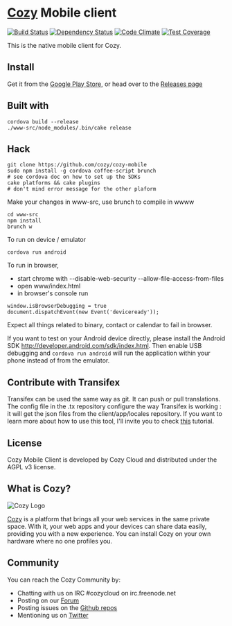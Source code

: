 # [Cozy](http://cozy.io) Mobile client

[![Build Status](https://travis-ci.org/cozy/cozy-mobile.svg)](https://travis-ci.org/cozy/cozy-mobile)
[![Dependency Status](https://www.versioneye.com/user/projects/565486a3ff016c003300183a/badge.svg)](https://www.versioneye.com/user/projects/565486a3ff016c003300183a)
[![Code Climate](https://codeclimate.com/github/cozy/cozy-mobile/badges/gpa.svg)](https://codeclimate.com/github/cozy/cozy-mobile)
[![Test Coverage](https://codeclimate.com/github/cozy/cozy-mobile/badges/coverage.svg)](https://codeclimate.com/github/cozy/cozy-mobile/coverage)

This is the native mobile client for Cozy.

## Install

Get it from the [Google Play Store](https://play.google.com/store/apps/details?id=io.cozy.files_client),
or head over to the [Releases page](https://github.com/cozy/cozy-mobile/releases)

## Built with

    cordova build --release
    ./www-src/node_modules/.bin/cake release

## Hack

    git clone https://github.com/cozy/cozy-mobile
    sudo npm install -g cordova coffee-script brunch
    # see cordova doc on how to set up the SDKs
    cake platforms && cake plugins
    # don't mind error message for the other plaform


Make your changes in www-src, use brunch to compile in wwww

    cd www-src
    npm install
    brunch w

To run on device / emulator

    cordova run android

To run in browser,
- start chrome with --disable-web-security --allow-file-access-from-files
- open www/index.html
- in browser's console run
```
window.isBrowserDebugging = true
document.dispatchEvent(new Event('deviceready'));
```

Expect all things related to binary, contact or calendar to fail in browser.

If you want to test on your Android device directly, please install the Android SDK http://developer.android.com/sdk/index.html. Then enable USB debugging and `cordova run android` will run the application within your phone instead of from the emulator.

## Contribute with Transifex

Transifex can be used the same way as git. It can push or pull translations. The config file in the .tx repository configure the way Transifex is working : it will get the json files from the client/app/locales repository.
If you want to learn more about how to use this tool, I'll invite you to check [this](http://docs.transifex.com/introduction/) tutorial.

## License

Cozy Mobile Client is developed by Cozy Cloud and distributed under the AGPL v3 license.

## What is Cozy?

![Cozy Logo](https://raw.github.com/cozy/cozy-setup/gh-pages/assets/images/happycloud.png)

[Cozy](http://cozy.io) is a platform that brings all your web services in the
same private space.  With it, your web apps and your devices can share data
easily, providing you
with a new experience. You can install Cozy on your own hardware where no one
profiles you.

## Community

You can reach the Cozy Community by:

* Chatting with us on IRC #cozycloud on irc.freenode.net
* Posting on our [Forum](https://forum.cozy.io/)
* Posting issues on the [Github repos](https://github.com/cozy/)
* Mentioning us on [Twitter](http://twitter.com/mycozycloud)
